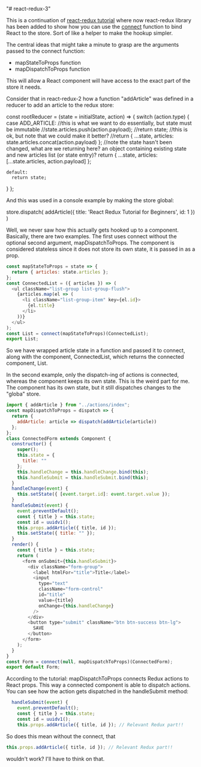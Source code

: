 "# react-redux-3" 

This is a continuation of [react-redux tutorial](https://www.valentinog.com/blog/react-redux-tutorial-beginners/) where now react-redux library has been added to show how you can use the [connect](https://github.com/reduxjs/react-redux/blob/master/docs/api.md#connectmapstatetoprops-mapdispatchtoprops-mergeprops-options) function to bind React to the store. Sort of like a helper to make the hookup simpler. 

The central ideas that might take a minute to grasp are the arguments passed to the connect function: 
- mapStateToProps function
- mapDispatchToProps function

This will allow a React component will have access to the exact part of the store it needs. 

Consider that in react-redux-2 how a function "addArticle" was defined in a reducer to add
an article to the redux store: 

const rootReducer = (state = initialState, action) => {
  switch (action.type) {
    case ADD_ARTICLE:
		  //this is what we want to do essentially, but state must be immutable
      //state.articles.push(action.payload);
			//return state;
			//this is ok, but note that we could make it better? 
			//return { ...state, articles: state.articles.concat(action.payload) };
			//note the state hasn't been changed, what are we returning here? an object containing existing state and new articles list (or state entry)? 
			return { ...state, articles: [...state.articles, action.payload] };

    default:
      return state;
  }
};

And this was used in a console example by making the store global: 

store.dispatch( addArticle({ title: 'React Redux Tutorial for Beginners', id: 1 }) )

Well, we never saw how this actually gets hooked up to a component. Basically, there are two examples. 
The first uses connect without the optional second argument, mapDispatchToProps. The component is 
considered stateless since it does not store its own state, it is passed in as a prop. 

```javascript
const mapStateToProps = state => {
  return { articles: state.articles };
};
const ConnectedList = ({ articles }) => (
  <ul className="list-group list-group-flush">
    {articles.map(el => (
      <li className="list-group-item" key={el.id}>
        {el.title}
      </li>
    ))}
  </ul>
);
const List = connect(mapStateToProps)(ConnectedList);
export List;
```

So we have wrapped article state in a function and passed it
to connect, along with the component, ConnectedList, which
returns the connected component, List. 

In the second example, only the dispatch-ing
of actions is connected, whereas the component keeps its own state. This is the weird
part for me. The component has its own state, but it still dispatches changes to the "globa" 
store. 

```javascript
import { addArticle } from "../actions/index";
const mapDispatchToProps = dispatch => {
  return {
    addArticle: article => dispatch(addArticle(article))
  };
};
class ConnectedForm extends Component {
  constructor() {
    super();
    this.state = {
      title: ""
    };
    this.handleChange = this.handleChange.bind(this);
    this.handleSubmit = this.handleSubmit.bind(this);
  }
  handleChange(event) {
    this.setState({ [event.target.id]: event.target.value });
  }
  handleSubmit(event) {
    event.preventDefault();
    const { title } = this.state;
    const id = uuidv1();
    this.props.addArticle({ title, id });
    this.setState({ title: "" });
  }
  render() {
    const { title } = this.state;
    return (
      <form onSubmit={this.handleSubmit}>
        <div className="form-group">
          <label htmlFor="title">Title</label>
          <input
            type="text"
            className="form-control"
            id="title"
            value={title}
            onChange={this.handleChange}
          />
        </div>
        <button type="submit" className="btn btn-success btn-lg">
          SAVE
        </button>
      </form>
    );
  }
}
const Form = connect(null, mapDispatchToProps)(ConnectedForm);
export default Form;
```

According to the tutorial: 
mapDispatchToProps connects Redux actions to React props. This way a connected component is able to dispatch actions.
You can see how the action gets dispatched in the handleSubmit method:
```javascript
  handleSubmit(event) {
    event.preventDefault();
    const { title } = this.state;
    const id = uuidv1();
    this.props.addArticle({ title, id }); // Relevant Redux part!!
```

So does this mean without the connect, that 
```javascript
this.props.addArticle({ title, id }); // Relevant Redux part!!
```
wouldn't work? I'll have to think on that. 
